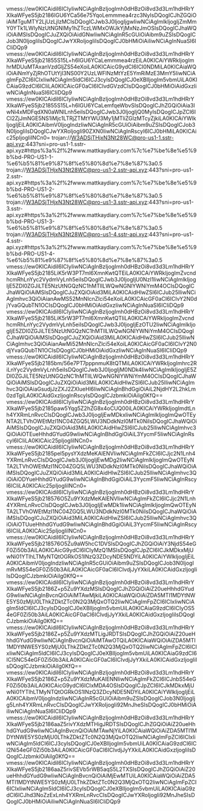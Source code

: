 vmess://ew0KICAidiI6ICIyIiwNCiAgInBzIjogImh0dHBzOi8vd3d3Lm1hdHRrYXlkaWFyeS5jb2186IGU6YCa56e75YqoLemmmea4rzc3NyIsDQogICJhZGQiOiAiMTguMTY2LjUzLjIzMCIsDQogICJwb3J0IjogIjgwIiwNCiAgImlkIjogIjZmMmY0YTk1LWIyNzUtNGNlMy1hZTczLWMxOWJkYjMxNzJmOSIsDQogICJhaWQiOiAiMSIsDQogICJuZXQiOiAidGNwIiwNCiAgInR5cGUiOiAibm9uZSIsDQogICJob3N0IjogIiIsDQogICJwYXRoIjogIiIsDQogICJ0bHMiOiAiIiwNCiAgInNuaSI6ICIiDQp9
vmess://ew0KICAidiI6ICIyIiwNCiAgInBzIjogImh0dHBzOi8vd3d3Lm1hdHRrYXlkaWFyeS5jb21855S15L+h6IGU6YCaLemmmea4rzEiLA0KICAiYWRkIjogImhrMDUuMTAxanVzdGljZS54eXoiLA0KICAicG9ydCI6ICI0NDMiLA0KICAiaWQiOiAiNmYyZjRhOTUtYjI3NS00Y2UzLWFlNzMtYzE5YmRiMzE3MmY5IiwNCiAgImFpZCI6ICIxIiwNCiAgIm5ldCI6ICJ3cyIsDQogICJ0eXBlIjogIm5vbmUiLA0KICAiaG9zdCI6ICIiLA0KICAicGF0aCI6ICIvdGVzdCIsDQogICJ0bHMiOiAidGxzIiwNCiAgInNuaSI6ICIiDQp9
vmess://ew0KICAidiI6ICIyIiwNCiAgInBzIjogImh0dHBzOi8vd3d3Lm1hdHRrYXlkaWFyeS5jb21855S15L+h6IGU6YCaLemfqeWbvSIsDQogICJhZGQiOiAia3IwNi4xMDFqdXN0aWNlLnh5eiIsDQogICJwb3J0IjogIjQ0MyIsDQogICJpZCI6ICI2ZjJmNGE5NS1iMjc1LTRjZTMtYWU3My1jMTliZGIzMTcyZjkiLA0KICAiYWlkIjogIjEiLA0KICAibmV0IjogIndzIiwNCiAgInR5cGUiOiAibm9uZSIsDQogICJob3N0IjogIiIsDQogICJwYXRoIjogIi90ZXN0IiwNCiAgInRscyI6ICJ0bHMiLA0KICAic25pIjogIiINCn0=
trojan://W3ADSjTHjxN3Nt28WC@pro-us1-1.sstr-api.xyz:443?sni=pro-us1-1.sstr-api.xyz#https%3a%2f%2fwww.mattkaydiary.com%7c%e7%be%8e%e5%9b%bd-PRO-US1-1-%e6%b5%81%e9%87%8f%e5%80%8d%e7%8e%87%3a0.5
trojan://W3ADSjTHjxN3Nt28WC@pro-us1-2.sstr-api.xyz:443?sni=pro-us1-2.sstr-api.xyz#https%3a%2f%2fwww.mattkaydiary.com%7c%e7%be%8e%e5%9b%bd-PRO-US1-2-%e6%b5%81%e9%87%8f%e5%80%8d%e7%8e%87%3a0.5
trojan://W3ADSjTHjxN3Nt28WC@pro-us1-3.sstr-api.xyz:443?sni=pro-us1-3.sstr-api.xyz#https%3a%2f%2fwww.mattkaydiary.com%7c%e7%be%8e%e5%9b%bd-PRO-US1-3-%e6%b5%81%e9%87%8f%e5%80%8d%e7%8e%87%3a0.5
trojan://W3ADSjTHjxN3Nt28WC@pro-us1-4.sstr-api.xyz:443?sni=pro-us1-4.sstr-api.xyz#https%3a%2f%2fwww.mattkaydiary.com%7c%e7%be%8e%e5%9b%bd-PRO-US1-4-%e6%b5%81%e9%87%8f%e5%80%8d%e7%8e%87%3a0.5
vmess://ew0KICAidiI6ICIyIiwNCiAgInBzIjogImh0dHBzOi8vd3d3Lm1hdHRrYXlkaWFyeS5jb2185LiK5rW3PT7ml6XmnKwtQTEiLA0KICAiYWRkIjogImZvcndhcmRhLnYyc2VydmVyLnh5eiIsDQogICJwb3J0IjogIjU0NzI1IiwNCiAgImlkIjogIjE5ZDI0ZGJiLTE5NzUtNGQzNC1hMTllLWQwNGNlYWNiYmM4OCIsDQogICJhaWQiOiAiMSIsDQogICJuZXQiOiAid3MiLA0KICAidHlwZSI6ICJub25lIiwNCiAgImhvc3QiOiAianAwMS52MnNlcnZlci54eXoiLA0KICAicGF0aCI6ICIvY2N0djYvaGQubTN1OCIsDQogICJ0bHMiOiAidGxzIiwNCiAgInNuaSI6ICIiDQp9
vmess://ew0KICAidiI6ICIyIiwNCiAgInBzIjogImh0dHBzOi8vd3d3Lm1hdHRrYXlkaWFyeS5jb2185LiK5rW3PT7ml6XmnKwtQTIiLA0KICAiYWRkIjogImZvcndhcmRhLnYyc2VydmVyLnh5eiIsDQogICJwb3J0IjogIjEzOTU2IiwNCiAgImlkIjogIjE5ZDI0ZGJiLTE5NzUtNGQzNC1hMTllLWQwNGNlYWNiYmM4OCIsDQogICJhaWQiOiAiMSIsDQogICJuZXQiOiAid3MiLA0KICAidHlwZSI6ICJub25lIiwNCiAgImhvc3QiOiAianAwMi52MnNlcnZlci54eXoiLA0KICAicGF0aCI6ICIvY2N0djYvaGQubTN1OCIsDQogICJ0bHMiOiAidGxzIiwNCiAgInNuaSI6ICIiDQp9
vmess://ew0KICAidiI6ICIyIiwNCiAgInBzIjogImh0dHBzOi8vd3d3Lm1hdHRrYXlkaWFyeS5jb2185bm/56e7PT7pppnmuK8tQTMiLA0KICAiYWRkIjogImhrc2RiLnYyc2VydmVyLnh5eiIsDQogICJwb3J0IjogIjM0NDk4IiwNCiAgImlkIjogIjE5ZDI0ZGJiLTE5NzUtNGQzNC1hMTllLWQwNGNlYWNiYmM4OCIsDQogICJhaWQiOiAiMSIsDQogICJuZXQiOiAid3MiLA0KICAidHlwZSI6ICJub25lIiwNCiAgImhvc3QiOiAiaGsudjJzZXJ2ZXIueHl6IiwNCiAgInBhdGgiOiAiL2NjdHY2L2hkLm0zdTgiLA0KICAidGxzIjogInRscyIsDQogICJzbmkiOiAiIg0KfQ==
vmess://ew0KICAidiI6ICIyIiwNCiAgInBzIjogImh0dHBzOi8vd3d3Lm1hdHRrYXlkaWFyeS5jb2185paw5Yqg5Z2hZG8x4oCUQ00iLA0KICAiYWRkIjogImdtLnh4YXRmLnRvcCIsDQogICJwb3J0IjogIjEwMDkxIiwNCiAgImlkIjogImQwOTEyNTA2LTVhOWEtMzI1NC04ZGQ5LWU3NDdkNzI0MTk0NiIsDQogICJhaWQiOiAiMSIsDQogICJuZXQiOiAid3MiLA0KICAidHlwZSI6ICJub25lIiwNCiAgImhvc3QiOiAiOTEueHhhdGYudG9wIiwNCiAgInBhdGgiOiAiL3YycmF5IiwNCiAgInRscyI6ICIiLA0KICAic25pIjogIiINCn0=
vmess://ew0KICAidiI6ICIyIiwNCiAgInBzIjogImh0dHBzOi8vd3d3Lm1hdHRrYXlkaWFyeS5jb2185pel5pysYXdzMeKAlENVIiwNCiAgImFkZCI6ICJjc2N1Lnh4YXRmLnRvcCIsDQogICJwb3J0IjogIjEwMDg2IiwNCiAgImlkIjogImQwOTEyNTA2LTVhOWEtMzI1NC04ZGQ5LWU3NDdkNzI0MTk0NiIsDQogICJhaWQiOiAiMSIsDQogICJuZXQiOiAid3MiLA0KICAidHlwZSI6ICJub25lIiwNCiAgImhvc3QiOiAiODYueHhhdGYudG9wIiwNCiAgInBhdGgiOiAiL3YycmF5IiwNCiAgInRscyI6ICIiLA0KICAic25pIjogIiINCn0=
vmess://ew0KICAidiI6ICIyIiwNCiAgInBzIjogImh0dHBzOi8vd3d3Lm1hdHRrYXlkaWFyeS5jb218576O5Zu9YXdzMeKAlENVIiwNCiAgImFkZCI6ICJjc2N1Lnh4YXRmLnRvcCIsDQogICJwb3J0IjogIjEwMDk1IiwNCiAgImlkIjogImQwOTEyNTA2LTVhOWEtMzI1NC04ZGQ5LWU3NDdkNzI0MTk0NiIsDQogICJhaWQiOiAiMSIsDQogICJuZXQiOiAid3MiLA0KICAidHlwZSI6ICJub25lIiwNCiAgImhvc3QiOiAiOTUueHhhdGYudG9wIiwNCiAgInBhdGgiOiAiL3YycmF5IiwNCiAgInRscyI6ICIiLA0KICAic25pIjogIiINCn0=
vmess://ew0KICAidiI6ICIyIiwNCiAgInBzIjogImh0dHBzOi8vd3d3Lm1hdHRrYXlkaWFyeS5jb218576O5Zu9aW5hcC1DVSIsDQogICJhZGQiOiAiY3NjdS54eGF0Zi50b3AiLA0KICAicG9ydCI6ICIyMzQ1MSIsDQogICJpZCI6ICJkMDkxMjUwNi01YTlhLTMyNTQtOGRkOS1lNzQ3ZDcyNDE5NDYiLA0KICAiYWlkIjogIjEiLA0KICAibmV0IjogIndzIiwNCiAgInR5cGUiOiAibm9uZSIsDQogICJob3N0IjogImRvMS54eGF0Zi50b3AiLA0KICAicGF0aCI6ICIvdjJyYXkiLA0KICAidGxzIjogIiIsDQogICJzbmkiOiAiIg0KfQ==
vmess://ew0KICAidiI6ICIyIiwNCiAgInBzIjogImh0dHBzOi8vd3d3Lm1hdHRrYXlkaWFyeS5jb2186Z+p5Zu9YXdzMSIsDQogICJhZGQiOiAiZ20ueHhhdGYudG9wIiwNCiAgInBvcnQiOiAiMTAwMjkiLA0KICAiaWQiOiAiZDA5MTI1MDYtNWE5YS0zMjU0LThkZDktZTc0N2Q3MjQxOTQ2IiwNCiAgImFpZCI6ICIxIiwNCiAgIm5ldCI6ICJ3cyIsDQogICJ0eXBlIjogIm5vbmUiLA0KICAiaG9zdCI6ICIyOS54eGF0Zi50b3AiLA0KICAicGF0aCI6ICIvdjJyYXkiLA0KICAidGxzIjogIiIsDQogICJzbmkiOiAiIg0KfQ==
vmess://ew0KICAidiI6ICIyIiwNCiAgInBzIjogImh0dHBzOi8vd3d3Lm1hdHRrYXlkaWFyeS5jb2186Z+p5Zu9YXdzMTLigJRDTSIsDQogICJhZGQiOiAiZ20ueHhhdGYudG9wIiwNCiAgInBvcnQiOiAiMTAwOTQiLA0KICAiaWQiOiAiZDA5MTI1MDYtNWE5YS0zMjU0LThkZDktZTc0N2Q3MjQxOTQ2IiwNCiAgImFpZCI6ICIxIiwNCiAgIm5ldCI6ICJ3cyIsDQogICJ0eXBlIjogIm5vbmUiLA0KICAiaG9zdCI6ICI5NC54eGF0Zi50b3AiLA0KICAicGF0aCI6ICIvdjJyYXkiLA0KICAidGxzIjogIiIsDQogICJzbmkiOiAiIg0KfQ==
vmess://ew0KICAidiI6ICIyIiwNCiAgInBzIjogImh0dHBzOi8vd3d3Lm1hdHRrYXlkaWFyeS5jb2186Z+p5Zu9YXdzMuKAlENNIiwNCiAgImFkZCI6ICJnbS54eGF0Zi50b3AiLA0KICAicG9ydCI6ICIxMDA4OSIsDQogICJpZCI6ICJkMDkxMjUwNi01YTlhLTMyNTQtOGRkOS1lNzQ3ZDcyNDE5NDYiLA0KICAiYWlkIjogIjEiLA0KICAibmV0IjogIndzIiwNCiAgInR5cGUiOiAibm9uZSIsDQogICJob3N0IjogIjg5Lnh4YXRmLnRvcCIsDQogICJwYXRoIjogIi92MnJheSIsDQogICJ0bHMiOiAiIiwNCiAgInNuaSI6ICIiDQp9
vmess://ew0KICAidiI6ICIyIiwNCiAgInBzIjogImh0dHBzOi8vd3d3Lm1hdHRrYXlkaWFyeS5jb2186aaZ5rivYXdzMTHigJRDTSIsDQogICJhZGQiOiAiZ20ueHhhdGYudG9wIiwNCiAgInBvcnQiOiAiMTAwNjYiLA0KICAiaWQiOiAiZDA5MTI1MDYtNWE5YS0zMjU0LThkZDktZTc0N2Q3MjQxOTQ2IiwNCiAgImFpZCI6ICIxIiwNCiAgIm5ldCI6ICJ3cyIsDQogICJ0eXBlIjogIm5vbmUiLA0KICAiaG9zdCI6ICI2Ni54eGF0Zi50b3AiLA0KICAicGF0aCI6ICIvdjJyYXkiLA0KICAidGxzIjogIiIsDQogICJzbmkiOiAiIg0KfQ==
vmess://ew0KICAidiI6ICIyIiwNCiAgInBzIjogImh0dHBzOi8vd3d3Lm1hdHRrYXlkaWFyeS5jb2186aaZ5rivSEVb5rWB5aqS5L2TXSIsDQogICJhZGQiOiAiZ20ueHhhdGYudG9wIiwNCiAgInBvcnQiOiAiMjEwMTUiLA0KICAiaWQiOiAiZDA5MTI1MDYtNWE5YS0zMjU0LThkZDktZTc0N2Q3MjQxOTQ2IiwNCiAgImFpZCI6ICIxIiwNCiAgIm5ldCI6ICJ3cyIsDQogICJ0eXBlIjogIm5vbmUiLA0KICAiaG9zdCI6ICJhd3NoZzExLnh4YXRmLnRvcCIsDQogICJwYXRoIjogIi92MnJheSIsDQogICJ0bHMiOiAiIiwNCiAgInNuaSI6ICIiDQp9

